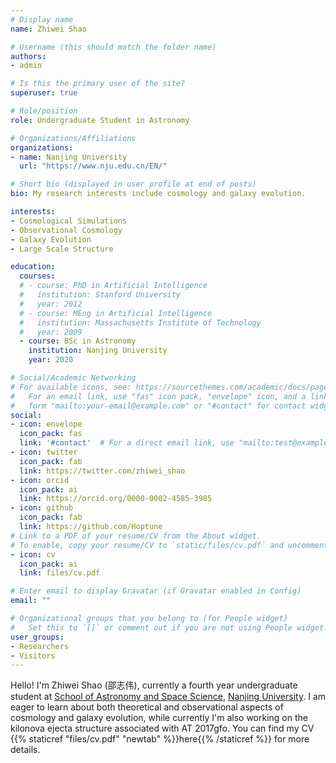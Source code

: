 ```yaml
---
# Display name
name: Zhiwei Shao

# Username (this should match the folder name)
authors:
- admin

# Is this the primary user of the site?
superuser: true

# Role/position
role: Undergraduate Student in Astronomy

# Organizations/Affiliations
organizations:
- name: Nanjing University
  url: "https://www.nju.edu.cn/EN/"

# Short bio (displayed in user profile at end of posts)
bio: My research interests include cosmology and galaxy evolution.

interests:
- Cosmological Simulations
- Observational Cosmology
- Galaxy Evolution
- Large Scale Structure

education:
  courses:
  # - course: PhD in Artificial Intelligence
  #   institution: Stanford University
  #   year: 2012
  # - course: MEng in Artificial Intelligence
  #   institution: Massachusetts Institute of Technology
  #   year: 2009
  - course: BSc in Astronomy
    institution: Nanjing University
    year: 2020

# Social/Academic Networking
# For available icons, see: https://sourcethemes.com/academic/docs/page-builder/#icons
#   For an email link, use "fas" icon pack, "envelope" icon, and a link in the
#   form "mailto:your-email@example.com" or "#contact" for contact widget.
social:
- icon: envelope
  icon_pack: fas
  link: '#contact'  # For a direct email link, use "mailto:test@example.org".
- icon: twitter
  icon_pack: fab
  link: https://twitter.com/zhiwei_shao
- icon: orcid
  icon_pack: ai
  link: https://orcid.org/0000-0002-4585-3985
- icon: github
  icon_pack: fab
  link: https://github.com/Hoptune
# Link to a PDF of your resume/CV from the About widget.
# To enable, copy your resume/CV to `static/files/cv.pdf` and uncomment the lines below.
- icon: cv
  icon_pack: ai
  link: files/cv.pdf

# Enter email to display Gravatar (if Gravatar enabled in Config)
email: ""

# Organizational groups that you belong to (for People widget)
#   Set this to `[]` or comment out if you are not using People widget.
user_groups:
- Researchers
- Visitors
---
```


Hello! I'm Zhiwei Shao (邵志伟), currently a fourth year undergraduate student at [School of Astronomy and Space Science](https://astronomy.nju.edu.cn/), [Nanjing University](https://www.nju.edu.cn/en/main.psp). I am eager to learn about both theoretical and observational aspects of cosmology and galaxy evolution, while currently I'm also working on the kilonova ejecta structure associated with AT 2017gfo. You can find my CV {{% staticref "files/cv.pdf" "newtab" %}}here{{% /staticref %}} for more details.
